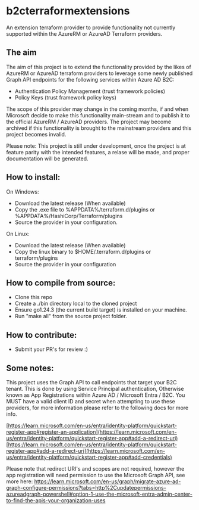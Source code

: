 # b2cterraformextensions
An extension terraform provider to provide functionality not currently supported within the AzureRM or AzureAD Terraform providers.

## The aim
The aim of this project is to extend the functionality provided by the likes of AzureRM or AzureAD terraform providers
to leverage some newly published Graph API endpoints for the following services within Azure AD B2C:

- Authentication Policy Management (trust framework policies)
- Policy Keys (trust framework policy keys)

The scope of this provider may change in the coming months, if and when Microsoft decide to make this functionality main-stream and to publish it to the official AzureRM / AzureAD providers.
The project may become archived if this functionality is brought to the mainstream providers and this project becomes invalid.

Please note: This project is still under development, once the project is at feature parity with the intended features, a relase will be made, and proper documentation will be generated.

## How to install:

On Windows:

- Download the latest release (When available)
- Copy the .exe file to %APPDATA%/terraform.d/plugins or %APPDATA%/HashiCorp/Terraform/plugins
- Source the provider in your configuration.

On Linux:

- Download the latest release (When available)
- Copy the linux binary to $HOME/.terraform.d/plugins or terraform/plugins
- Source the provider in your configuration

## How to compile from source:

- Clone this repo
- Create a ./bin directory local to the cloned project
- Ensure go1.24.3 (the current build target) is installed on your machine.
- Run "make all" from the source project folder.

## How to contribute:

- Submit your PR's for review :)

## Some notes:

This project uses the Graph API to call endpoints that target your B2C tenant. This is done by using Service Principal authentication, Otherwise known as App Registrations within Azure AD / Microsoft Entra / B2C.
You MUST have a valid client ID and secret when attempting to use these providers, for more information please refer to the following docs for more info.

[https://learn.microsoft.com/en-us/entra/identity-platform/quickstart-register-app#register-an-application](https://learn.microsoft.com/en-us/entra/identity-platform/quickstart-register-app#add-a-redirect-uri)
[https://learn.microsoft.com/en-us/entra/identity-platform/quickstart-register-app#add-a-redirect-uri](https://learn.microsoft.com/en-us/entra/identity-platform/quickstart-register-app#add-credentials)

Please note that redirect URI's and scopes are not required, however the app registration will need permission to use the Microsoft Graph API, see more here:
https://learn.microsoft.com/en-us/graph/migrate-azure-ad-graph-configure-permissions?tabs=http%2Cupdatepermissions-azureadgraph-powershell#option-1-use-the-microsoft-entra-admin-center-to-find-the-apis-your-organization-uses

